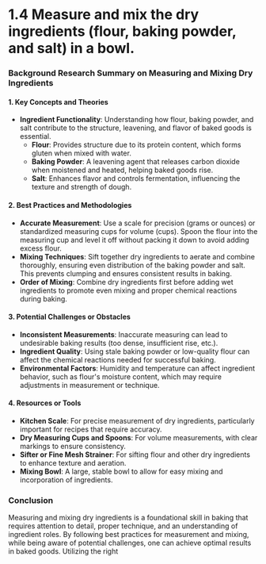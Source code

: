 # 1.4 Measure and mix the dry ingredients (flour, baking powder, and salt) in a bowl.

### Background Research Summary on Measuring and Mixing Dry Ingredients

#### 1. Key Concepts and Theories
- **Ingredient Functionality**: Understanding how flour, baking powder, and salt contribute to the structure, leavening, and flavor of baked goods is essential. 
  - **Flour**: Provides structure due to its protein content, which forms gluten when mixed with water.
  - **Baking Powder**: A leavening agent that releases carbon dioxide when moistened and heated, helping baked goods rise.
  - **Salt**: Enhances flavor and controls fermentation, influencing the texture and strength of dough.

#### 2. Best Practices and Methodologies
- **Accurate Measurement**: Use a scale for precision (grams or ounces) or standardized measuring cups for volume (cups). Spoon the flour into the measuring cup and level it off without packing it down to avoid adding excess flour.
- **Mixing Techniques**: Sift together dry ingredients to aerate and combine thoroughly, ensuring even distribution of the baking powder and salt. This prevents clumping and ensures consistent results in baking.
- **Order of Mixing**: Combine dry ingredients first before adding wet ingredients to promote even mixing and proper chemical reactions during baking.

#### 3. Potential Challenges or Obstacles
- **Inconsistent Measurements**: Inaccurate measuring can lead to undesirable baking results (too dense, insufficient rise, etc.). 
- **Ingredient Quality**: Using stale baking powder or low-quality flour can affect the chemical reactions needed for successful baking.
- **Environmental Factors**: Humidity and temperature can affect ingredient behavior, such as flour's moisture content, which may require adjustments in measurement or technique.

#### 4. Resources or Tools
- **Kitchen Scale**: For precise measurement of dry ingredients, particularly important for recipes that require accuracy.
- **Dry Measuring Cups and Spoons**: For volume measurements, with clear markings to ensure consistency.
- **Sifter or Fine Mesh Strainer**: For sifting flour and other dry ingredients to enhance texture and aeration.
- **Mixing Bowl**: A large, stable bowl to allow for easy mixing and incorporation of ingredients.

### Conclusion
Measuring and mixing dry ingredients is a foundational skill in baking that requires attention to detail, proper technique, and an understanding of ingredient roles. By following best practices for measurement and mixing, while being aware of potential challenges, one can achieve optimal results in baked goods. Utilizing the right